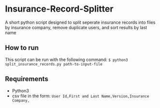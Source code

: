 # Insurance-Record-Splitter
A short python script designed to split seperate insurance records into files by insurance company, remove duplicate users, and sort results by last name

## How to run
This script can be run with the following command:
`$ python3 split_insurance_records.py path-to-input-file`

## Requirements
* Python3
* csv file in the form: `User Id,First and Last Name,Version,Insurance Company,`
